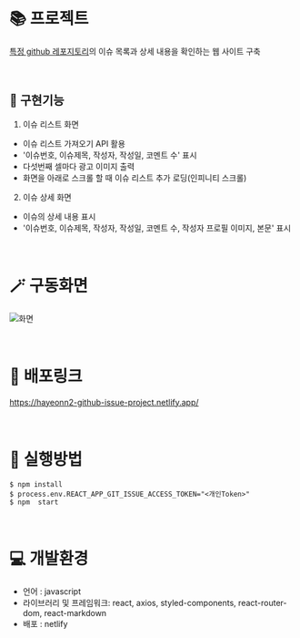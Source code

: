 # 📚 프로젝트
[특정 github 레포지토리](https://github.com/facebook/react/issues)의 이슈 목록과 상세 내용을 확인하는 웹 사이트 구축

<br/>

## 📖 구현기능
1. 이슈 리스트 화면
  - 이슈 리스트 가져오기 API 활용
  - '이슈번호, 이슈제목, 작성자, 작성일, 코멘트 수' 표시
  - 다섯번째 셀마다 광고 이미지 출력
  - 화면을 아래로 스크롤 할 때 이슈 리스트 추가 로딩(인피니티 스크롤)
2. 이슈 상세 화면
  - 이슈의 상세 내용 표시
  - '이슈번호, 이슈제목, 작성자, 작성일, 코멘트 수, 작성자 프로필 이미지, 본문' 표시

<br/>

# 🪄 구동화면
![화면](https://github.com/hayeonn2/Github-Issue-Project/assets/111109573/525b6b83-bb1c-47d1-a165-6323cb20b60b)

<br />

# 🎉 배포링크
https://hayeonn2-github-issue-project.netlify.app/

<br />

# 🚀 실행방법
```
$ npm install
$ process.env.REACT_APP_GIT_ISSUE_ACCESS_TOKEN="<개인Token>"
$ npm  start
```

<br/>

# 💻 개발환경
- 언어 : javascript
- 라이브러리 및 프레임워크: react, axios, styled-components, react-router-dom, react-markdown
- 배포 : netlify

<br/>


